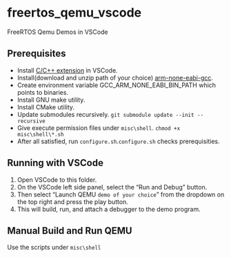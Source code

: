# freertos_qemu_vscode
FreeRTOS Qemu Demos in VSCode

## Prerequisites
* Install [C/C++ extension](https://marketplace.visualstudio.com/items?itemName=ms-vscode.cpptools) in VSCode.
* Install(download and unzip path of your choice) [arm-none-eabi-gcc](https://developer.arm.com/tools-and-software/open-source-software/developer-tools/gnu-toolchain/gnu-rm/downloads).
* Create environment variable GCC_ARM_NONE_EABI_BIN_PATH which points to binaries.
* Install GNU make utility.
* Install CMake utility.
* Update submodules recursively. ```git submodule update --init --recursive```
* Give execute permission files under ```misc\shell```. ```chmod +x misc\shell\*.sh```
* After all satisfied, run ```configure.sh```.```configure.sh``` checks prerequisities.

## Running with VSCode
1. Open VSCode to this folder.
2. On the VSCode left side panel, select the “Run and Debug” button.
3. Then select “Launch QEMU ```demo of your choice```” from the dropdown on the top right and press the play button.
4. This will build, run, and attach a debugger to the demo program.

## Manual Build and Run QEMU
Use the scripts under ```misc\shell```